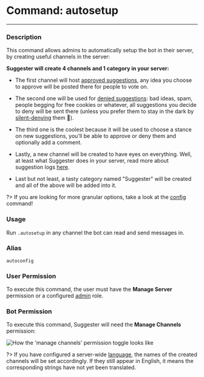 # Command: autosetup
---
### Description
This command allows admins to automatically setup the bot in their server, by creating useful channels in the server:

**Suggester will create 4 channels and 1 category in your server:**
- The first channel will host [approved suggestions](/config/suggestions.md), any idea you choose to approve will be posted there for people to vote on.
- The second one will be used for [denied suggestions](/config/denied.md): bad ideas, spam, people begging for free cookies or whatever, all suggestions you decide to deny will be sent there (unless you prefer them to stay in the dark by [silent-denying](/staff/silentdeny.md) them 👀).
- The third one is the coolest because it will be used to choose a stance on new suggestions, you'll be able to approve or deny them and optionally add a comment.
- Lastly, a new channel will be created to have eyes on everything. Well, at least what Suggester does in your server, read more about suggestion logs [here](/config/logs.md). 

- Last but not least, a tasty category named "Suggester" will be created and all of the above will be added into it.

?> If you are looking for more granular options, take a look at the [config](/config/configuration.md) command!

### Usage
Run `.autosetup` in any channel the bot can read and send messages in.

### Alias
`autoconfig`

### User Permission
To execute this command, the user must have the **Manage Server** permission or a configured [admin](/config/adminroles.md) role.

### Bot Permission
To execute this command, Suggester will need the **Manage Channels** permission:

![How the 'manage channels' permission toggle looks like](../images/manage-channels.png)

?> If you have configured a server-wide [language](/config/locale.md), the names of the created channels will be set accordingly. If they still appear in English, it means the corresponding strings have not yet been translated.
